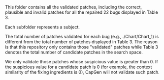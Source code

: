 This folder contains all the validated patches, including the correct, plausible and invalid patches 
for all the repaired 22 bugs displayed in Table 3.

Each subfolder represents a subject.

The total number of patches validated for each bug (e.g., ./Chart/Chart_1) is different from the total number of patches displayed in Table 3.
The reason is that this repository only contains those "validated" patches while Table 3 denotes the total number of candidate patches in the search space.

We only validate those patches whose suspicious value is greater than 0.
If the suspicious value for a candidate patch is 0 (for example, the context similarity of the fixing ingredients is 0), CapGen will not
validate such patch.

